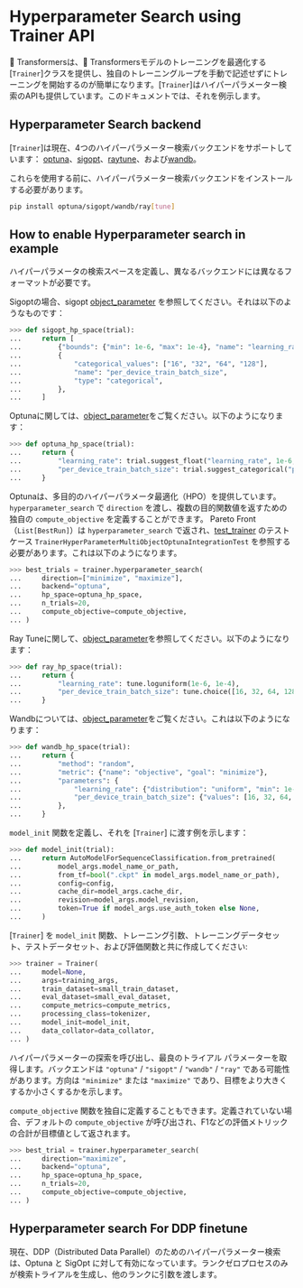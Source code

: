 <!--Copyright 2023 The HuggingFace Team. All rights reserved.

Licensed under the Apache License, Version 2.0 (the "License"); you may not use this file except in compliance with
the License. You may obtain a copy of the License at

http://www.apache.org/licenses/LICENSE-2.0

Unless required by applicable law or agreed to in writing, software distributed under the License is distributed on
an "AS IS" BASIS, WITHOUT WARRANTIES OR CONDITIONS OF ANY KIND, either express or implied. See the License for the

⚠️ Note that this file is in Markdown but contain specific syntax for our doc-builder (similar to MDX) that may not be
rendered properly in your Markdown viewer.

-->

# Hyperparameter Search using Trainer API

🤗 Transformersは、🤗 Transformersモデルのトレーニングを最適化する[`Trainer`]クラスを提供し、独自のトレーニングループを手動で記述せずにトレーニングを開始するのが簡単になります。[`Trainer`]はハイパーパラメーター検索のAPIも提供しています。このドキュメントでは、それを例示します。

## Hyperparameter Search backend

[`Trainer`]は現在、4つのハイパーパラメーター検索バックエンドをサポートしています：
[optuna](https://optuna.org/)、[sigopt](https://sigopt.com/)、[raytune](https://docs.ray.io/en/latest/tune/index.html)、および[wandb](https://wandb.ai/site/sweeps)。

これらを使用する前に、ハイパーパラメーター検索バックエンドをインストールする必要があります。
```bash
pip install optuna/sigopt/wandb/ray[tune]
```

## How to enable Hyperparameter search in example

ハイパーパラメータの検索スペースを定義し、異なるバックエンドには異なるフォーマットが必要です。

Sigoptの場合、sigopt [object_parameter](https://docs.sigopt.com/ai-module-api-references/api_reference/objects/object_parameter) を参照してください。それは以下のようなものです：
```py
>>> def sigopt_hp_space(trial):
...     return [
...         {"bounds": {"min": 1e-6, "max": 1e-4}, "name": "learning_rate", "type": "double"},
...         {
...             "categorical_values": ["16", "32", "64", "128"],
...             "name": "per_device_train_batch_size",
...             "type": "categorical",
...         },
...     ]
```


Optunaに関しては、[object_parameter](https://optuna.readthedocs.io/en/stable/tutorial/10_key_features/002_configurations.html#sphx-glr-tutorial-10-key-features-002-configurations-py)をご覧ください。以下のようになります：


```py
>>> def optuna_hp_space(trial):
...     return {
...         "learning_rate": trial.suggest_float("learning_rate", 1e-6, 1e-4, log=True),
...         "per_device_train_batch_size": trial.suggest_categorical("per_device_train_batch_size", [16, 32, 64, 128]),
...     }
```

Optunaは、多目的のハイパーパラメータ最適化（HPO）を提供しています。 `hyperparameter_search` で `direction` を渡し、複数の目的関数値を返すための独自の `compute_objective` を定義することができます。 Pareto Front（`List[BestRun]`）は `hyperparameter_search` で返され、[test_trainer](https://github.com/huggingface/transformers/blob/main/tests/trainer/test_trainer.py) のテストケース `TrainerHyperParameterMultiObjectOptunaIntegrationTest` を参照する必要があります。これは以下のようになります。


```py
>>> best_trials = trainer.hyperparameter_search(
...     direction=["minimize", "maximize"],
...     backend="optuna",
...     hp_space=optuna_hp_space,
...     n_trials=20,
...     compute_objective=compute_objective,
... )
```

Ray Tuneに関して、[object_parameter](https://docs.ray.io/en/latest/tune/api/search_space.html)を参照してください。以下のようになります：


```py
>>> def ray_hp_space(trial):
...     return {
...         "learning_rate": tune.loguniform(1e-6, 1e-4),
...         "per_device_train_batch_size": tune.choice([16, 32, 64, 128]),
...     }
```

Wandbについては、[object_parameter](https://docs.wandb.ai/guides/sweeps/configuration)をご覧ください。これは以下のようになります：

```py
>>> def wandb_hp_space(trial):
...     return {
...         "method": "random",
...         "metric": {"name": "objective", "goal": "minimize"},
...         "parameters": {
...             "learning_rate": {"distribution": "uniform", "min": 1e-6, "max": 1e-4},
...             "per_device_train_batch_size": {"values": [16, 32, 64, 128]},
...         },
...     }
```

`model_init` 関数を定義し、それを [`Trainer`] に渡す例を示します：


```py
>>> def model_init(trial):
...     return AutoModelForSequenceClassification.from_pretrained(
...         model_args.model_name_or_path,
...         from_tf=bool(".ckpt" in model_args.model_name_or_path),
...         config=config,
...         cache_dir=model_args.cache_dir,
...         revision=model_args.model_revision,
...         token=True if model_args.use_auth_token else None,
...     )
```

[`Trainer`] を `model_init` 関数、トレーニング引数、トレーニングデータセット、テストデータセット、および評価関数と共に作成してください:


```py
>>> trainer = Trainer(
...     model=None,
...     args=training_args,
...     train_dataset=small_train_dataset,
...     eval_dataset=small_eval_dataset,
...     compute_metrics=compute_metrics,
...     processing_class=tokenizer,
...     model_init=model_init,
...     data_collator=data_collator,
... )
```

ハイパーパラメーターの探索を呼び出し、最良のトライアル パラメーターを取得します。バックエンドは `"optuna"` / `"sigopt"` / `"wandb"` / `"ray"` である可能性があります。方向は `"minimize"` または `"maximize"` であり、目標をより大きくするか小さくするかを示します。

`compute_objective` 関数を独自に定義することもできます。定義されていない場合、デフォルトの `compute_objective` が呼び出され、F1などの評価メトリックの合計が目標値として返されます。


```py
>>> best_trial = trainer.hyperparameter_search(
...     direction="maximize",
...     backend="optuna",
...     hp_space=optuna_hp_space,
...     n_trials=20,
...     compute_objective=compute_objective,
... )
```

## Hyperparameter search For DDP finetune
現在、DDP（Distributed Data Parallel）のためのハイパーパラメーター検索は、Optuna と SigOpt に対して有効になっています。ランクゼロプロセスのみが検索トライアルを生成し、他のランクに引数を渡します。

